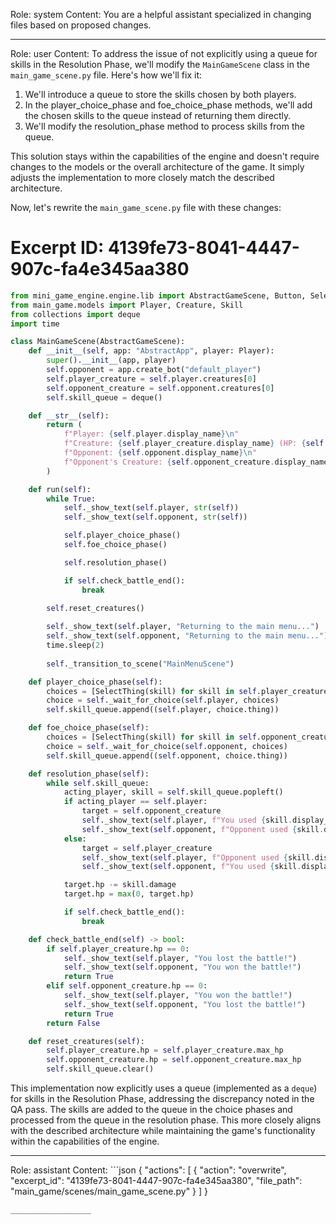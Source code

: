Role: system
Content: You are a helpful assistant specialized in changing files based on proposed changes.
__________________
Role: user
Content: To address the issue of not explicitly using a queue for skills in the Resolution Phase, we'll modify the `MainGameScene` class in the `main_game_scene.py` file. Here's how we'll fix it:

1. We'll introduce a queue to store the skills chosen by both players.
2. In the player_choice_phase and foe_choice_phase methods, we'll add the chosen skills to the queue instead of returning them directly.
3. We'll modify the resolution_phase method to process skills from the queue.

This solution stays within the capabilities of the engine and doesn't require changes to the models or the overall architecture of the game. It simply adjusts the implementation to more closely match the described architecture.

Now, let's rewrite the `main_game_scene.py` file with these changes:

# Excerpt ID: 4139fe73-8041-4447-907c-fa4e345aa380
```python main_game/scenes/main_game_scene.py
from mini_game_engine.engine.lib import AbstractGameScene, Button, SelectThing
from main_game.models import Player, Creature, Skill
from collections import deque
import time

class MainGameScene(AbstractGameScene):
    def __init__(self, app: "AbstractApp", player: Player):
        super().__init__(app, player)
        self.opponent = app.create_bot("default_player")
        self.player_creature = self.player.creatures[0]
        self.opponent_creature = self.opponent.creatures[0]
        self.skill_queue = deque()

    def __str__(self):
        return (
            f"Player: {self.player.display_name}\n"
            f"Creature: {self.player_creature.display_name} (HP: {self.player_creature.hp}/{self.player_creature.max_hp})\n"
            f"Opponent: {self.opponent.display_name}\n"
            f"Opponent's Creature: {self.opponent_creature.display_name} (HP: {self.opponent_creature.hp}/{self.opponent_creature.max_hp})\n"
        )

    def run(self):
        while True:
            self._show_text(self.player, str(self))
            self._show_text(self.opponent, str(self))

            self.player_choice_phase()
            self.foe_choice_phase()

            self.resolution_phase()

            if self.check_battle_end():
                break

        self.reset_creatures()
        
        self._show_text(self.player, "Returning to the main menu...")
        self._show_text(self.opponent, "Returning to the main menu...")
        time.sleep(2)
        
        self._transition_to_scene("MainMenuScene")

    def player_choice_phase(self):
        choices = [SelectThing(skill) for skill in self.player_creature.skills]
        choice = self._wait_for_choice(self.player, choices)
        self.skill_queue.append((self.player, choice.thing))

    def foe_choice_phase(self):
        choices = [SelectThing(skill) for skill in self.opponent_creature.skills]
        choice = self._wait_for_choice(self.opponent, choices)
        self.skill_queue.append((self.opponent, choice.thing))

    def resolution_phase(self):
        while self.skill_queue:
            acting_player, skill = self.skill_queue.popleft()
            if acting_player == self.player:
                target = self.opponent_creature
                self._show_text(self.player, f"You used {skill.display_name}!")
                self._show_text(self.opponent, f"Opponent used {skill.display_name}!")
            else:
                target = self.player_creature
                self._show_text(self.player, f"Opponent used {skill.display_name}!")
                self._show_text(self.opponent, f"You used {skill.display_name}!")

            target.hp -= skill.damage
            target.hp = max(0, target.hp)

            if self.check_battle_end():
                break

    def check_battle_end(self) -> bool:
        if self.player_creature.hp == 0:
            self._show_text(self.player, "You lost the battle!")
            self._show_text(self.opponent, "You won the battle!")
            return True
        elif self.opponent_creature.hp == 0:
            self._show_text(self.player, "You won the battle!")
            self._show_text(self.opponent, "You lost the battle!")
            return True
        return False

    def reset_creatures(self):
        self.player_creature.hp = self.player_creature.max_hp
        self.opponent_creature.hp = self.opponent_creature.max_hp
        self.skill_queue.clear()
```

This implementation now explicitly uses a queue (implemented as a `deque`) for skills in the Resolution Phase, addressing the discrepancy noted in the QA pass. The skills are added to the queue in the choice phases and processed from the queue in the resolution phase. This more closely aligns with the described architecture while maintaining the game's functionality within the capabilities of the engine.
__________________
Role: assistant
Content: ```json
{
  "actions": [
    {
      "action": "overwrite",
      "excerpt_id": "4139fe73-8041-4447-907c-fa4e345aa380",
      "file_path": "main_game/scenes/main_game_scene.py"
    }
  ]
}
```
__________________
